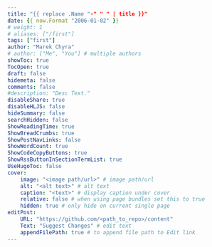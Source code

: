 ```yaml
---
title: "{{ replace .Name "-" " " | title }}"
date: {{ now.Format "2006-01-02" }}
# weight: 1
# aliases: ["/first"]
tags: ["first"]
author: "Marek Chyra"
# author: ["Me", "You"] # multiple authors
showToc: true
TocOpen: true
draft: false
hidemeta: false
comments: false
#description: "Desc Text."
disableShare: true
disableHLJS: false
hideSummary: false
searchHidden: false
ShowReadingTime: true
ShowBreadCrumbs: true
ShowPostNavLinks: false
ShowWordCount: true
ShowCodeCopyButtons: true
ShowRssButtonInSectionTermList: true
UseHugoToc: false
cover:
    image: "<image path/url>" # image path/url
    alt: "<alt text>" # alt text
    caption: "<text>" # display caption under cover
    relative: false # when using page bundles set this to true
    hidden: true # only hide on current single page
editPost:
    URL: "https://github.com/<path_to_repo>/content"
    Text: "Suggest Changes" # edit text
    appendFilePath: true # to append file path to Edit link
---
```

